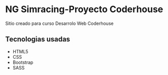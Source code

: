 <h1>NG Simracing-Proyecto Coderhouse</h1>
<p>Sitio creado para curso Desarrolo Web Coderhouse</p>

<h2>Tecnologias usadas</h2>
<ul>
    <li>HTML5</li>
    <li>CSS</li>
    <li>Bootstrap</li>
    <li>SASS</li>
</ul>
